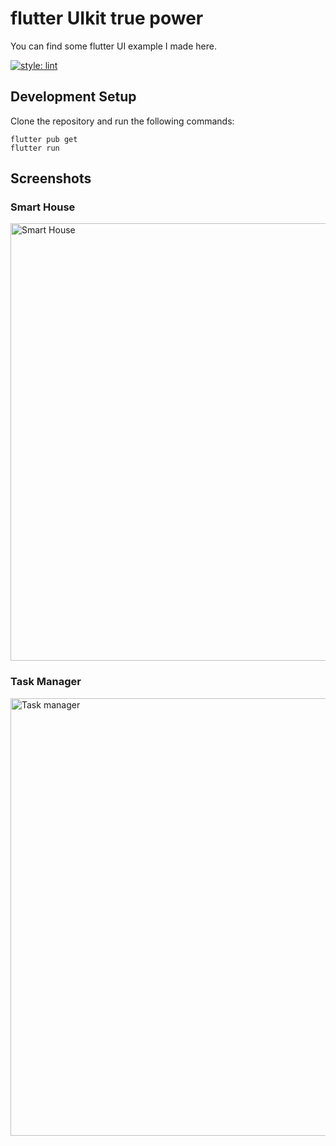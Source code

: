# flutter UIkit true power

You can find  some flutter UI example I made here.

[![style: lint](https://img.shields.io/badge/style-lint-4BC0F5.svg)](https://pub.dev/packages/lint)
## Development Setup
Clone the repository and run the following commands:
```
flutter pub get
flutter run
```

## Screenshots
### Smart House
<img src="https://user-images.githubusercontent.com/39870083/143673051-9259bd86-66a7-447a-91cb-08aa26d078fa.png" alt="Smart House" width="700"/>

### Task Manager
<img src="https://user-images.githubusercontent.com/39870083/143866599-65c13bcb-4a84-437c-adb6-743c0a2f611e.png" alt="Task manager" width="700"/>

